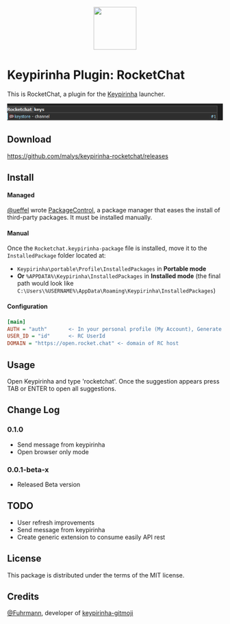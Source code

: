 <p align="center">
  <img src="https://github.com/RocketChat/Rocket.Chat.Artwork/raw/master/Logos/icon-1024.png" width="100" height="100" />
</p>

# Keypirinha Plugin: RocketChat

This is RocketChat, a plugin for the
[Keypirinha](http://keypirinha.com) launcher.

![Demo](usage.gif)

## Download

https://github.com/malys/keypirinha-rocketchat/releases


## Install

#### Managed

[@ueffel](https://github.com/ueffel) wrote [PackageControl](https://github.com/ueffel/Keypirinha-PackageControl), a package manager that eases the install of third-party packages.
It must be installed manually.

#### Manual

Once the `Rocketchat.keypirinha-package` file is installed,
move it to the `InstalledPackage` folder located at:

* `Keypirinha\portable\Profile\InstalledPackages` in **Portable mode**
* **Or** `%APPDATA%\Keypirinha\InstalledPackages` in **Installed mode** (the
  final path would look like
  `C:\Users\%USERNAME%\AppData\Roaming\Keypirinha\InstalledPackages`)

#### Configuration

```ini
[main]
AUTH = "auth"       <- In your personal profile (My Account), Generate a Personal Access Tokens for this use and add it "AUTH" field.
USER_ID = "id"      <- RC UserId
DOMAIN = "https://open.rocket.chat" <- domain of RC host
```

## Usage

Open Keypirinha and type 'rocketchat'. Once the suggestion appears press TAB or ENTER to open all suggestions.

## Change Log

### 0.1.0
* Send message from keypirinha
* Open browser only mode

### 0.0.1-beta-x
* Released Beta version

## TODO

* User refresh improvements
* Send message from keypirinha
* Create generic extension to consume easily API rest


## License

This package is distributed under the terms of the MIT license.

## Credits
[@Fuhrmann](https://github.com/Fuhrmann), developer of [keypirinha-gitmoji](https://github.com/Fuhrmann/keypirinha-gitmoji/blob/master/README.md)

